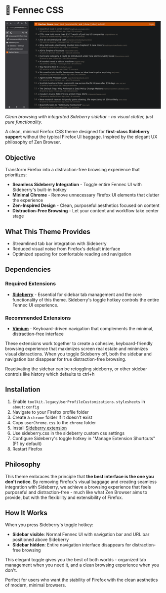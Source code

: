 # 🦊 Fennec CSS

![Demo Screenshot](demo.png)

*Clean browsing with integrated Sideberry sidebar - no visual clutter, just pure functionality.*

A clean, minimal Firefox CSS theme designed for **first-class Sideberry support** without the typical Firefox UI baggage. Inspired by the elegant UX philosophy of Zen Browser.

## Objective

Transform Firefox into a distraction-free browsing experience that prioritizes:

- **Seamless Sideberry Integration** - Toggle entire Fennec UI with Sideberry's built-in hotkey
- **Minimal Chrome** - Remove unnecessary Firefox UI elements that clutter the experience  
- **Zen-Inspired Design** - Clean, purposeful aesthetics focused on content
- **Distraction-Free Browsing** - Let your content and workflow take center stage


## What This Theme Provides

- Streamlined tab bar integration with Sideberry
- Reduced visual noise from Firefox's default interface
- Optimized spacing for comfortable reading and navigation

## Dependencies

### Required Extensions
- **[Sideberry](https://addons.mozilla.org/en-US/firefox/addon/sidebery/)** - Essential for sidebar tab management and the core functionality of this theme. Sideberry's toggle hotkey controls the entire Fennec UI experience.

### Recommended Extensions
- **[Vimium](https://addons.mozilla.org/en-US/firefox/addon/vimium-ff/)** - Keyboard-driven navigation that complements the minimal, distraction-free interface

These extensions work together to create a cohesive, keyboard-friendly browsing experience that maximizes screen real estate and minimizes visual distractions. When you toggle Sideberry off, both the sidebar and navigation bar disappear for true distraction-free browsing.

Reactivating the sidebar can be retoggling sideberry, or other sidebar controls
like history which defaults to ctrl+h

## Installation

1. Enable `toolkit.legacyUserProfileCustomizations.stylesheets` in `about:config`
2. Navigate to your Firefox profile folder
3. Create a `chrome` folder if it doesn't exist
4. Copy `userChrome.css` to the `chrome` folder
5. Install [Sideberry extension](https://addons.mozilla.org/en-US/firefox/addon/sidebery/)
6. Use sideberry.css in the sideberry custom css settings
7. Configure Sideberry's toggle hotkey in "Manage Extension Shortcuts" (F1 by default)
8. Restart Firefox

## Philosophy

This theme embraces the principle that **the best interface is the one you don't notice**. By removing Firefox's visual baggage and creating seamless integration with Sideberry, we achieve a browsing experience that feels purposeful and distraction-free - much like what Zen Browser aims to provide, but with the flexibility and extensibility of Firefox.

## How It Works

When you press Sideberry's toggle hotkey:
- **Sidebar visible**: Normal Fennec UI with navigation bar and URL bar positioned above Sideberry
- **Sidebar hidden**: Entire navigation interface disappears for distraction-free browsing

This elegant toggle gives you the best of both worlds - organized tab management when you need it, and a clean browsing experience when you don't.

Perfect for users who want the stability of Firefox with the clean aesthetics of modern, minimal browsers.